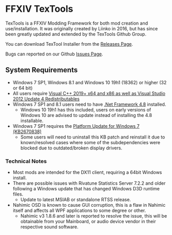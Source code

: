 # FFXIV TexTools

TexTools is a FFXIV Modding Framework for both mod creation and use/installation. It was originally created by Liinko in 2016, but has since been greatly updated and extended by the TexTools Github Group.

You can download TexTool Installer from the [Releases Page](https://github.com/TexTools/FFXIV_TexTools_UI/releases).

Bugs can reported on our Github [Issues Page](https://github.com/TexTools/FFXIV_TexTools_UI/issues).


## System Requirements

- Windows 7 SP1, Windows 8.1 and Windows 10 19h1 (18362) or higher (32 or 64 bit)
- All users require [Visual C++ 2019+ x64 and x86 as well as Visual Studio 2012 Update 4 Redistributables](https://docs.microsoft.com/en-us/cpp/windows/latest-supported-vc-redist?view=msvc-170)
- Windows 7 SP1 and 8.1 users need to have [.Net Framework 4.8](https://dotnet.microsoft.com/download/dotnet-framework/net48) installed.
  - Windows 10 19h1 has this included, users on early versions of Windows 10 are advised to update instead of installing the 4.8 installable. 
- Windows 7 SP1 requires the [Platform Update for Windows 7 (KB2670838)](https://www.microsoft.com/en-au/download/details.aspx?id=36805)
  - Some users will need to uninstall this KB patch and reinstall it due to known/resolved cases where some of the subdependencies were blocked due to outdated/broken display drivers.

### Technical Notes

- Most mods are intended for the DX11 client, requiring a 64bit Windows install.
- There are possible issues with Rivatune Statistics Server 7.2.2 and older following a Windows update that has changed Windows D3D runtime files. 
  - Update to latest MSIAB or standalone RTSS release.
- Nahimic OSD is known to cause GUI corruption, this is a flaw in Nahimic itself and affects all WPF applications to some degree or other.
  - Nahimic v3 1.8.6 and later is reported to resolve the issue, this will be obtainable from your Mainboard, or audio device vendor in their respective sound software.

